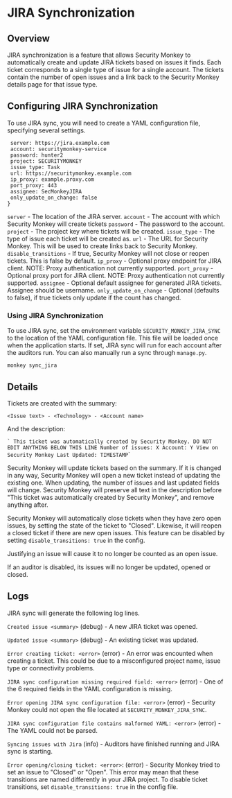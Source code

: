 JIRA Synchronization
====================

Overview
--------

JIRA synchronization is a feature that allows Security Monkey to automatically create and update JIRA tickets based on issues it finds. Each ticket corresponds to a single type of issue for a single account. The tickets contain the number of open issues and a link back to the Security Monkey details page for that issue type.

Configuring JIRA Synchronization
--------------------------------

To use JIRA sync, you will need to create a YAML configuration file, specifying several settings.

~~~~ {.sourceCode .yaml
 server: https://jira.example.com
 account: securitymonkey-service
 password: hunter2
 project: SECURITYMONKEY
 issue_type: Task
 url: https://securitymonkey.example.com
 ip_proxy: example.proxy.com
 port_proxy: 443
 assignee: SecMonkeyJIRA
 only_update_on_change: false
}
~~~~

`server` - The location of the JIRA server. `account` - The account with which Security Monkey will create tickets `password` - The password to the account. `project` - The project key where tickets will be created. `issue_type` - The type of issue each ticket will be created as. `url` - The URL for Security Monkey. This will be used to create links back to Security Monkey. `disable_transitions` - If true, Security Monkey will not close or reopen tickets. This is false by default. `ip_proxy` - Optional proxy endpoint for JIRA client. NOTE: Proxy authentication not currently supported. `port_proxy` - Optional proxy port for JIRA client. NOTE: Proxy authentication not currently supported. `assignee` - Optional default assignee for generated JIRA tickets. Assignee should be username. `only_update_on_change` - Optional (defaults to false), if true tickets only update if the count has changed.

### Using JIRA Synchronization

To use JIRA sync, set the environment variable `SECURITY_MONKEY_JIRA_SYNC` to the location of the YAML configuration file. This file will be loaded once when the application starts. If set, JIRA sync will run for each account after the auditors run. You can also manually run a sync through `manage.py`.

`monkey sync_jira`

Details
-------

Tickets are created with the summary:

`<Issue text> - <Technology> - <Account name>`

And the description:

`` ` This ticket was automatically created by Security Monkey. DO NOT EDIT ANYTHING BELOW THIS LINE Number of issues: X Account: Y View on Security Monkey Last Updated: TIMESTAMP ``\`

Security Monkey will update tickets based on the summary. If it is changed in any way, Security Monkey will open a new ticket instead of updating the existing one. When updating, the number of issues and last updated fields will change. Security Monkey will preserve all text in the description before "This ticket was automatically created by Security Monkey", and remove anything after.

Security Monkey will automatically close tickets when they have zero open issues, by setting the state of the ticket to "Closed". Likewise, it will reopen a closed ticket if there are new open issues. This feature can be disabled by setting `disable_transitions: true` in the config.

Justifying an issue will cause it to no longer be counted as an open issue.

If an auditor is disabled, its issues will no longer be updated, opened or closed.

Logs
----

JIRA sync will generate the following log lines.

`Created issue <summary>` (debug) - A new JIRA ticket was opened.

`Updated issue <summary>` (debug) - An existing ticket was updated.

`Error creating ticket: <error>` (error) - An error was encounted when creating a ticket. This could be due to a misconfigured project name, issue type or connectivity problems.

`JIRA sync configuration missing required field: <error>` (error) - One of the 6 required fields in the YAML configuration is missing.

`Error opening JIRA sync configuration file: <error>` (error) - Security Monkey could not open the file located at `SECURITY_MONKEY_JIRA_SYNC`.

`JIRA sync configuration file contains malformed YAML: <error>` (error) - The YAML could not be parsed.

`Syncing issues with Jira` (info) - Auditors have finished running and JIRA sync is starting.

`Error opening/closing ticket: <error>`: (error) - Security Monkey tried to set an issue to "Closed" or "Open". This error may mean that these transitions are named differently in your JIRA project. To disable ticket transitions, set `disable_transitions: true` in the config file.
